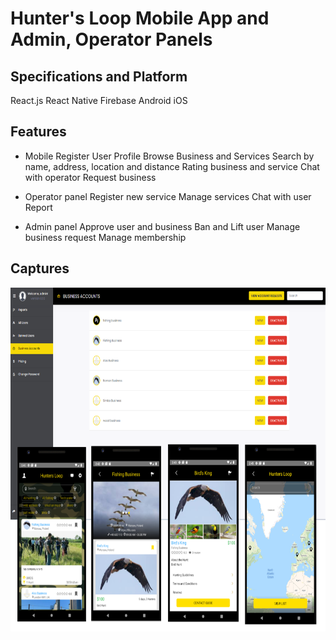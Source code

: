 # Hunter's Loop Mobile App and Admin, Operator Panels

## Specifications and Platform

React.js
React Native
Firebase
Android
iOS

## Features
- Mobile
Register User Profile
Browse Business and Services
Search by name, address, location and distance
Rating business and service
Chat with operator
Request business

- Operator panel
Register new service
Manage services
Chat with user
Report

- Admin panel
Approve user and business
Ban and Lift user
Manage business request
Manage membership

## Captures
<img src="./hunter_app_admin.png" height="550px" width="700px">
